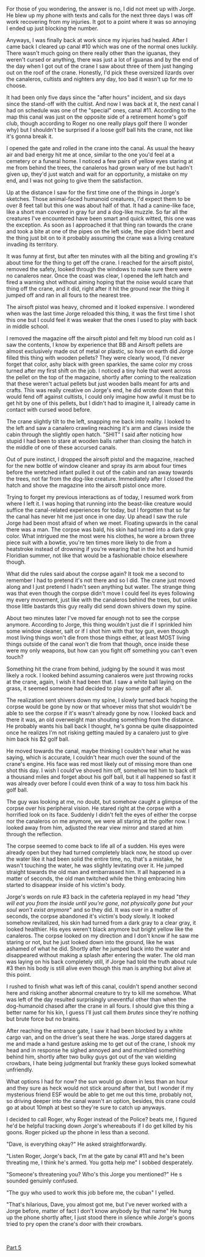 For those of you wondering, the answer is no, I did not meet up with Jorge. He blew up my phone with texts and calls for the next three days I was off work recovering from my injuries. It got to a point where it was so annoying I ended up just blocking the number. 

Anyways, I was finally back at work since my injuries had healed. After I came back I cleared up canal #10 which was one of the normal ones luckily. There wasn't much going on there really other than the iguanas, they weren't cursed or anything, there was just a lot of iguanas and by the end of the day when I got out of the crane I saw about three of them just hanging out on the roof of the crane. Honestly, I'd pick these oversized lizards over the canaleros, cultists and nighters any day, too bad it wasn't up for me to choose. 

It had been only five days since the "after hours" incident, and six days since the stand-off with the cultist. And now I was back at it, the next canal I had on schedule was one of the "special" ones, canal #11. According to the map this canal was just on the opposite side of a retirement home's golf club, though according to Roger no one really plays golf there (I wonder why) but I shouldn't be surprised if a loose golf ball hits the crane, not like it's gonna break it.

I opened the gate and rolled in the crane into the canal. As usual the heavy air and bad energy hit me at once, similar to the one you'd feel at a cemetery or a funeral home. I noticed a few pairs of yellow eyes staring at me from behind the trees, the canaleros had grown wary of me but hadn't given up, they'd just watch and wait for an opportunity, a mistake on my end, and I was not going to give them the satisfaction.

Up at the distance I saw for the first time one of the things in Jorge's sketches. Those animal-faced humanoid creatures, I'd expect them to be over 8 feet tall but this one was about half of that. It had a canine-like face, like a short man covered in gray fur and a dog-like muzzle. So far all the creatures I've encountered have been smart and quick witted, this one was the exception. As soon as I approached it that thing ran towards the crane and took a bite at one of the pipes on the left side, the pipe didn't bent and the thing just bit on to it probably assuming the crane was a living creature invading its territory. 

It was funny at first, but after ten minutes with all the biting and growling it's about time for the thing to get off the crane. I reached for the airsoft pistol, removed the safety, looked through the windows to make sure there were no canaleros near. Once the coast was clear, I opened the left hatch and fired a warning shot without aiming hoping that the noise would scare that thing off the crane, and it did, right after it hit the ground near the thing it jumped off and ran in all fours to the nearest tree.

The airsoft pistol was heavy, chromed and it looked expensive. I wondered when was the last time Jorge reloaded this thing, it was the first time I shot this one but I could feel it was weaker that the ones I used to play with back in middle school.

I removed the magazine off the airsoft pistol and felt my blood run cold as I saw the contents, I know by experience that BB and Airsoft pellets are almost exclusively made out of metal or plastic, so how on earth did Jorge filled this thing with wooden pellets? They were clearly wood, I'd never forget that color, ashy black with green sparkles, the same color my cross turned after my first shift on the job. I noticed a tiny hole that went across the pellet on the top of the magazine, shortly after coming to the realization that these weren't actual pellets but just wooden balls meant for arts and crafts. This was really creative on Jorge's end, he did wrote down that this would fend off against cultists, I could only imagine how awful it must be to get hit by one of this pellets, but I didn't had to imagine it, I already came in contact with cursed wood before. 

The crane slightly tilt to the left, snapping me back into reality. I looked to the left and saw a canalero crawling reaching it's arm and claws inside the cabin through the slightly open hatch. "SHIT" I said after noticing how stupid I had been to stare at wooden balls rather than closing the hatch in the middle of one of these accursed canals.   


Out of pure instinct, I dropped the airsoft pistol and the magazine, reached for the new bottle of window cleaner and spray its arm about four times before the wretched infant pulled it out of the cabin and ran away towards the trees, not far from the dog-like creature. Immediately after I closed the hatch and shove the magazine into the airsoft pistol once more. 

Trying to forget my previous interactions as of today, I resumed work from where I left it. I was hoping that running into the beast-like creature would suffice the canal-related experiences for today, but I forgotten that so far the canal has never hit me just once in one day. Up ahead I saw the rule Jorge had been most afraid of when we meet. Floating upwards in the canal there was a man. The corpse was bald, his skin had turned into a dark gray color. What intrigued me the most were his clothes, he wore a brown three piece suit with a bowtie, you're ten times more likely to die from a heatstroke instead of drowning if you're wearing that in the hot and humid Floridian summer, not like that would be a fashionable choice elsewhere though.

What did the rules said about the corpse again? It took me a second to remember I had to pretend it's not there and so I did. The crane just moved along and I just pretend I hadn't seen anything but water. The strange thing was that even though the corpse didn't move I could feel its eyes following my every movement, just like with the canaleros behind the trees, but unlike those little bastards this guy really did send down shivers down my spine. 

About two minutes later I've moved far enough not to see the corpse anymore. According to Jorge, this thing wouldn't just die if I sprinkled him some window cleaner, salt or if I shot him with that toy gun, even though most living things won't die from those things either, at least MOST living things outside of the canal won't die from that though, once inside these were my only weapons, but how can you fight off something you can't even touch?

Something hit the crane from behind, judging by the sound it was most likely a rock. I looked behind assuming canaleros were just throwing rocks at the crane, again, I wish it had been that. I saw a white ball laying on the grass, it seemed someone had decided to play some golf after all. 

The realization sent shivers down my spine, I slowly turned back hoping the corpse would be gone by now or that whoever miss that shot wouldn't be able to see the corpse if it's wasn't already gone by now. I looked back and there it was, an old overweight man shouting something from the distance. He probably wants his ball back I thought, he's gonna be quite disappointed once he realizes I'm not risking getting mauled by a canalero just to give him back his $2 golf ball. 

He moved towards the canal, maybe thinking I couldn't hear what he was saying, which is accurate, I couldn't hear much over the sound of the crane's engine. His face was red most likely out of missing more than one shot this day. I wish I could've shoved him off, somehow tell him to back off a thousand miles and forget about his golf ball, but it all happened so fast it was already over before I could even think of a way to toss him back his golf ball. 

The guy was looking at me, no doubt, but somehow caught a glimpse of the corpse over his peripheral vision. He stared right at the corpse with a horrified look on its face. Suddenly I didn't felt the eyes of either the corpse nor the canaleros on me anymore, we were all staring at the golfer now. I looked away from him, adjusted the rear view mirror and stared at him through the reflection.

The corpse seemed to come back to life all of a sudden. His eyes were already open but they had turned completely black now, he stood up over the water like it had been solid the entire time, no, that's a mistake, he wasn't touching the water, he was slightly levitating over it. He jumped straight towards the old man and embarrassed him. It all happened in a matter of seconds, the old man twitched while the thing embracing him started to disappear inside of his victim's body.

Jorge's words on rule #3 back in the cafeteria replayed in my head "*they will eat you from the inside until you're gone, not physically gone but your soul won't exist anymore*" and so they did. It was over in a matter of seconds, the corpse abandoned it's victim's body slowly. It looked somehow revitalized, his skin had turned from a dark gray to a clear gray, it looked healthier. His eyes weren't black anymore but bright yellow like the canaleros. The corpse looked on my direction and I don't know if he saw me staring or not, but he just looked down into the ground, like he was ashamed of what he did. Shortly after he jumped back into the water and disappeared without making a splash after entering the water. The old man was laying on his back completely still, if Jorge had told the truth about rule #3 then his body is still alive even though this man is anything but alive at this point. 

I rushed to finish what was left of this canal, couldn't spend another second here and risking another abnormal creature to try to kill me somehow. What was left of the day resulted surprisingly uneventful other than when the dog-humanoid chased after the crane in all fours. I should give this thing a better name for his kin, I guess I'll just call them *brutes* since they're nothing but brute force but no brains. 

After reaching the entrance gate, I saw it had been blocked by a white cargo van, and on the driver's seat there he was. Jorge stared daggers at me and made a hand gesture asking me to get out of the crane, I shook my head and in response he sighed annoyed and and mumbled something behind him, shortly after two bulky guys got out of the van wielding crowbars, I hate being judgmental but frankly these guys looked somewhat unfriendly.

What options I had for now? the sun would go down in less than an hour and they sure as heck would not stick around after that, but I wonder if my mysterious friend ESF would be able to get me out this time, probably not, so driving deeper into the canal wasn't an option, besides, this crane could go at about 10mph at best so they're sure to catch up anyways. 

I decided to call Roger, why Roger instead of the Police? beats me, I figured he'd be helpful tracking down Jorge's whereabouts if I do get killed by his goons. Roger picked up the phone in less than a second.

"Dave, is everything okay?" He asked straightforwardly.

"Listen Roger, Jorge's back, I'm at the gate by canal #11 and he's been threating me, I think he's armed. You gotta help me" I sobbed desperately.

"Someone's threatening you? Who's this Jorge you mentioned?" He s sounded genuinly confused.

"The guy who used to work this job before me, the cuban" I yelled.

"That's hilarious, Dave, you almost got me, but I've never worked with a Jorge before, matter of fact I don't know anybody by that name" He hung up the phone shortly after, I just stood there in silence while Jorge's goons tried to pry open the crane's door with their crowbars.

&#x200B;

[Part 5](https://www.reddit.com/r/nosleep/comments/v94qeq/somethings_lurking_in_the_floridian_canals_part_5/)
